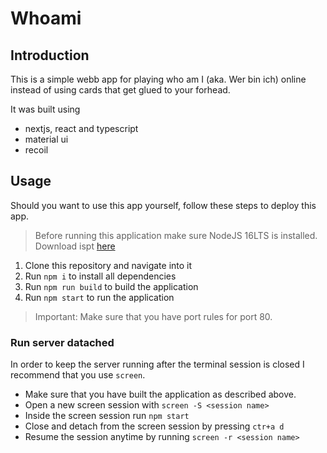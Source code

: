 # Whoami
## Introduction
This is a simple webb app for playing who am I (aka. Wer bin ich) online instead of using cards that get glued to your forhead.

It was built using
- nextjs, react and typescript
- material ui
- recoil

## Usage
Should you want to use this app yourself, follow these steps to deploy this app.

> Before running this application make sure NodeJS 16LTS is installed. Download ispt [here](https://nodejs.org/)

1. Clone this repository and navigate into it
2. Run `npm i` to install all dependencies
3. Run `npm run build` to build the application
4. Run `npm start` to run the application

> Important: Make sure that you have port rules for port 80.

### Run server datached
In order to keep the server running after the terminal session is closed I recommend that you use `screen`.
- Make sure that you have built the application as described above.
- Open a new screen session with `screen -S <session name>`
- Inside the screen session run `npm start`
- Close and detach from the screen session by pressing `ctr+a d`
- Resume the session anytime by running `screen -r <session name>`